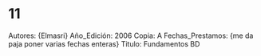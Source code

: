 # 11

Autores: {Elmasri}
Año_Edición: 2006
Copia: A
Fechas_Prestamos: {me da paja poner varias fechas enteras}
Titulo: Fundamentos BD